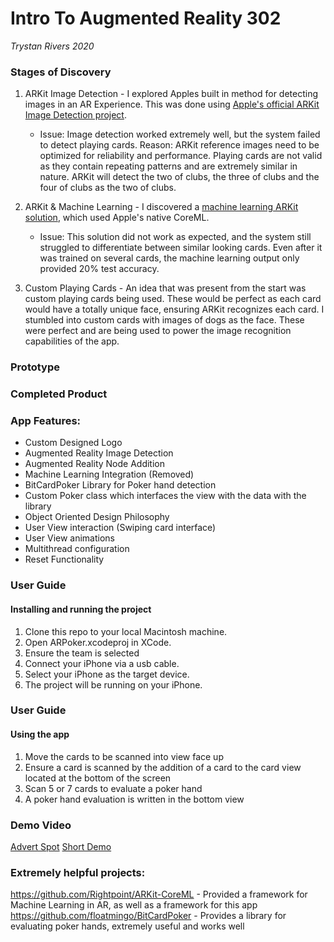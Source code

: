 # Intro To Augmented Reality 302
_Trystan Rivers 2020_

### Stages of Discovery

1. ARKit Image Detection - I explored Apples built in method for detecting images in an AR Experience. This was done using [Apple's official ARKit Image Detection project](https://developer.apple.com/documentation/arkit/detecting_images_in_an_ar_experience).

    * Issue: Image detection worked extremely well, but the system failed to detect playing cards.
Reason: ARKit reference images need to be optimized for reliability and performance. Playing cards are not valid as they contain repeating patterns and are extremely similar in nature. ARKit will detect the two of clubs, the three of clubs and the four of clubs as the two of clubs.

2. ARKit & Machine Learning - I discovered a [machine learning ARKit solution](https://www.rightpoint.com/rplabs/dev/arkit-and-coreml), which used Apple's native CoreML. 

    * Issue: This solution did not work as expected, and the system still struggled to differentiate between similar looking cards. Even after it was trained on several cards, the machine learning output only provided 20% test accuracy.

3. Custom Playing Cards - An idea that was present from the start was custom playing cards being used. These would be perfect as each card would have a totally unique face, ensuring ARKit recognizes each card. I stumbled into custom cards with images of dogs as the face. These were perfect and are being used to power the image recognition capabilities of the app. 


### Prototype
	


### Completed Product



### App Features:
* Custom Designed Logo
* Augmented Reality Image Detection
* Augmented Reality Node Addition
* Machine Learning Integration (Removed)
* BitCardPoker Library for Poker hand detection
* Custom Poker class which interfaces the view with the data with the library
* Object Oriented Design Philosophy
* User View interaction (Swiping card interface)
* User View animations
* Multithread configuration
* Reset Functionality



### User Guide
#### Installing and running the project

1. Clone this repo to your local Macintosh machine.
1. Open ARPoker.xcodeproj in XCode.
1. Ensure the team is selected 
1. Connect your iPhone via a usb cable.
1. Select your iPhone as the target device.
1. The project will be running on your iPhone.


### User Guide
#### Using the app

1. Move the cards to be scanned into view face up
1. Ensure a card is scanned by the addition of a card to the card view located at the bottom of the screen
1. Scan 5 or 7 cards to evaluate a poker hand
1. A poker hand evaluation is written in the bottom view


### Demo Video
[Advert Spot](https://www.youtube.com/watch?v=HjCTEK23mbA)
[Short Demo](https://www.youtube.com/watch?v=h-PFgPhgUmQ)


### Extremely helpful projects: 
https://github.com/Rightpoint/ARKit-CoreML - Provided a framework for Machine Learning in AR, as well as a framework for this app
https://github.com/floatmingo/BitCardPoker - Provides a library for evaluating poker hands, extremely useful and works well
